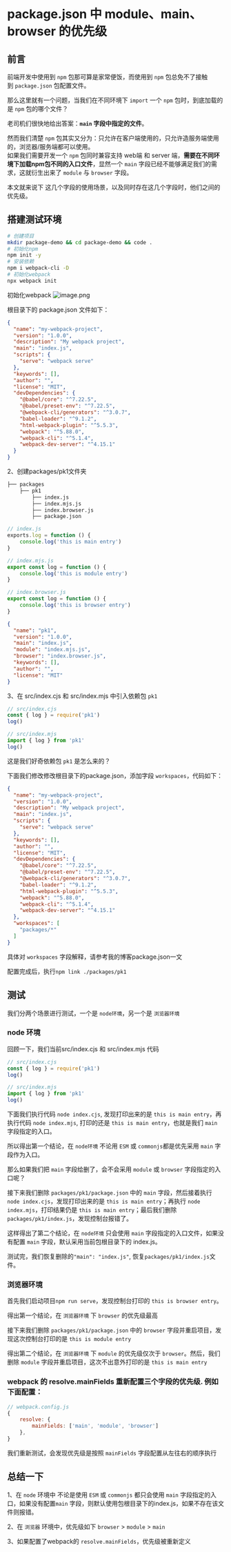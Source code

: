 # package.json 中 module、main、browser 的优先级

## 前言

前端开发中使用到 `npm` 包那可算是家常便饭，而使用到 `npm` 包总免不了接触到 `package.json` 包配置文件。

那么这里就有一个问题，当我们在不同环境下 `import` 一个 `npm` 包时，到底加载的是 `npm` 包的哪个文件？

老司机们很快地给出答案：**`main` 字段中指定的文件**。

然而我们清楚 `npm` 包其实又分为：只允许在客户端使用的，只允许造服务端使用的，浏览器/服务端都可以使用。  
如果我们需要开发一个 `npm` 包同时兼容支持 web端 和 server 端，**需要在不同环境下加载npm包不同的入口文件**，显然一个 `main` 字段已经不能够满足我们的需求，这就衍生出来了 `module` 与 `browser` 字段。

本文就来说下 这几个字段的使用场景，以及同时存在这几个字段时，他们之间的优先级。

## 搭建测试环境

```sh
# 创建项目
mkdir package-demo && cd package-demo && code .
# 初始化npm
npm init -y
# 安装依赖
npm i webpack-cli -D
# 初始化webpack
npx webpack init
```

初始化webpack
![image.png](https://p3-juejin.byteimg.com/tos-cn-i-k3u1fbpfcp/9a79733145f24f0b9100a517944e4124~tplv-k3u1fbpfcp-watermark.image?)

根目录下的 package.json 文件如下：
```json
{
  "name": "my-webpack-project",
  "version": "1.0.0",
  "description": "My webpack project",
  "main": "index.js",
  "scripts": {
    "serve": "webpack serve"
  },
  "keywords": [],
  "author": "",
  "license": "MIT",
  "devDependencies": {
    "@babel/core": "^7.22.5",
    "@babel/preset-env": "^7.22.5",
    "@webpack-cli/generators": "^3.0.7",
    "babel-loader": "^9.1.2",
    "html-webpack-plugin": "^5.5.3",
    "webpack": "^5.88.0",
    "webpack-cli": "^5.1.4",
    "webpack-dev-server": "^4.15.1"
  }
}

```


2、创建packages/pk1文件夹
```txt
├── packages
    ├── pk1
        ├── index.js
        ├── index.mjs.js
        ├── index.browser.js
        ├── package.json

```

```js
// index.js
exports.log = function () {
    console.log('this is main entry')
}
```


```js
// index.mjs.js
export const log = function () {
    console.log('this is module entry')
}
```

```js
// index.browser.js
export const log = function () {
    console.log('this is browser entry')
}
```

```json
{
  "name": "pk1",
  "version": "1.0.0",
  "main": "index.js",
  "module": "index.mjs.js",
  "browser": "index.browser.js",
  "keywords": [],
  "author": "",
  "license": "MIT"
}
```

3、在 src/index.cjs 和 src/index.mjs 中引入依赖包 `pk1`
```js
// src/index.cjs
const { log } = require('pk1')
log()
```

```js
// src/index.mjs
import { log } from 'pk1'
log()
```

这是我们好奇依赖包 `pk1` 是怎么来的？
 
下面我们修改修改根目录下的package.json，添加字段 `workspaces`，代码如下：
 
```json
{
  "name": "my-webpack-project",
  "version": "1.0.0",
  "description": "My webpack project",
  "main": "index.js",
  "scripts": {
    "serve": "webpack serve"
  },
  "keywords": [],
  "author": "",
  "license": "MIT",
  "devDependencies": {
    "@babel/core": "^7.22.5",
    "@babel/preset-env": "^7.22.5",
    "@webpack-cli/generators": "^3.0.7",
    "babel-loader": "^9.1.2",
    "html-webpack-plugin": "^5.5.3",
    "webpack": "^5.88.0",
    "webpack-cli": "^5.1.4",
    "webpack-dev-server": "^4.15.1"
  },
  "workspaces": [
    "packages/*"
  ]
}
```

具体对 `workspaces` 字段解释，请参考我的博客package.json一文
    
配置完成后，执行`npm link ./packages/pk1`

## 测试

我们分两个场景进行测试，一个是 `node环境`，另一个是 `浏览器环境`

### node 环境

回顾一下，我们当前src/index.cjs 和 src/index.mjs 代码
```js
// src/index.cjs
const { log } = require('pk1')
log()

// src/index.mjs
import { log } from 'pk1'
log()
```

下面我们执行代码 `node index.cjs`, 发现打印出来的是 `this is main entry`，再执行代码 `node index.mjs`, 打印的还是 `this is main entry`，也就是我们 `main` 字段指定的入口。

所以得出第一个结论，在 `node环境` 不论用 `ESM` 或 `commonjs`都是优先采用 `main` 字段作为入口。

那么如果我们把 `main` 字段给删了，会不会采用 `module` 或 `browser` 字段指定的入口呢？

接下来我们删除 `packages/pk1/package.json` 中的 `main` 字段，然后接着执行 `node index.cjs`，发现打印出来的是 `this is main entry`；再执行 `node index.mjs`，打印结果仍是 `this is main entry`；最后我们删除`packages/pk1/index.js`，发现控制台报错了。

这样得出了第二个结论，在 `node环境` 只会使用 `main` 字段指定的入口文件，如果没有配置 `main` 字段，默认采用当前包根目录下的 index.js。

测试完，我们恢复删除的`"main": "index.js"`, 恢复`packages/pk1/index.js`文件。


### 浏览器环境

首先我们启动项目`npm run serve`，发现控制台打印的 `this is browser entry`。

得出第一个结论，在 `浏览器环境` 下 `browser` 的优先级最高

接下来我们删除 `packages/pk1/package.json` 中的 `browser` 字段并重启项目，发现这次控制台打印的是 `this is module entry`

得出第二个结论，在 `浏览器环境` 下 `module` 的优先级仅次于 `browser`。然后，我们删除 `module` 字段并重启项目，这次不出意外打印的是 `this is main entry`

### webpack 的 resolve.mainFields 重新配置三个字段的优先级. 例如下面配置：
```js
// webpack.config.js
{
    resolve: {
        mainFields: ['main', 'module', 'browser']
    },
}
```
我们重新测试，会发现优先级是按照 `mainFields` 字段配置从左往右的顺序执行

## 总结一下
1、在 `node` 环境中 不论是使用 `ESM` 或 `commonjs` 都只会使用 `main` 字段指定的入口，如果没有配置`main` 字段，则默认使用包根目录下的index.js，如果不存在该文件则报错。

2、在 `浏览器` 环境中，优先级如下 `browser` > `module` > `main`

3、如果配置了webpack的 `resolve.mainFields`，优先级被重新定义
